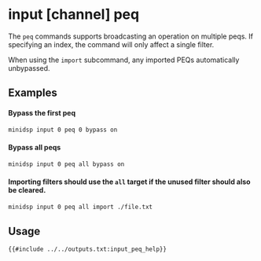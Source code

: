 # input [channel] peq
The `peq` commands supports broadcasting an operation on multiple peqs. If specifying
an index, the command will only affect a single filter.

When using the `import` subcommand, any imported PEQs automatically unbypassed.

## Examples

#### Bypass the first peq
```bash
minidsp input 0 peq 0 bypass on
```

#### Bypass all peqs
```bash
minidsp input 0 peq all bypass on
```

#### Importing filters should use the `all` target if the unused filter should also be cleared.
```bash
minidsp input 0 peq all import ./file.txt
```

## Usage
```
{{#include ../../outputs.txt:input_peq_help}}
```
